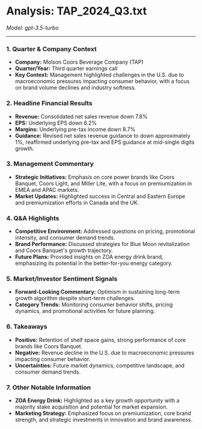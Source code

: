 # Analysis: TAP_2024_Q3.txt

*Model: gpt-3.5-turbo*

---

### 1. Quarter & Company Context
- **Company:** Molson Coors Beverage Company (TAP)
- **Quarter/Year:** Third quarter earnings call
- **Key Context:** Management highlighted challenges in the U.S. due to macroeconomic pressures impacting consumer behavior, with a focus on brand volume declines and industry softness.

### 2. Headline Financial Results
- **Revenue:** Consolidated net sales revenue down 7.8%
- **EPS:** Underlying EPS down 6.2%
- **Margins:** Underlying pre-tax income down 8.7%
- **Guidance:** Revised net sales revenue guidance to down approximately 1%, reaffirmed underlying pre-tax and EPS guidance at mid-single digits growth.

### 3. Management Commentary
- **Strategic Initiatives:** Emphasis on core power brands like Coors Banquet, Coors Light, and Miller Lite, with a focus on premiumization in EMEA and APAC markets.
- **Market Updates:** Highlighted success in Central and Eastern Europe and premiumization efforts in Canada and the UK.

### 4. Q&A Highlights
- **Competitive Environment:** Addressed questions on pricing, promotional intensity, and consumer demand trends.
- **Brand Performance:** Discussed strategies for Blue Moon revitalization and Coors Banquet's growth trajectory.
- **Future Plans:** Provided insights on ZOA energy drink brand, emphasizing its potential in the better-for-you energy category.

### 5. Market/Investor Sentiment Signals
- **Forward-Looking Commentary:** Optimism in sustaining long-term growth algorithm despite short-term challenges.
- **Category Trends:** Monitoring consumer behavior shifts, pricing dynamics, and promotional activities for future planning.

### 6. Takeaways
- **Positive:** Retention of shelf space gains, strong performance of core brands like Coors Banquet.
- **Negative:** Revenue decline in the U.S. due to macroeconomic pressures impacting consumer behavior.
- **Uncertainties:** Future market dynamics, competitive landscape, and consumer demand trends.

### 7. Other Notable Information
- **ZOA Energy Drink:** Highlighted as a key growth opportunity with a majority stake acquisition and potential for market expansion.
- **Marketing Strategy:** Emphasized focus on premiumization, core brand strength, and strategic investments in innovation and brand awareness.